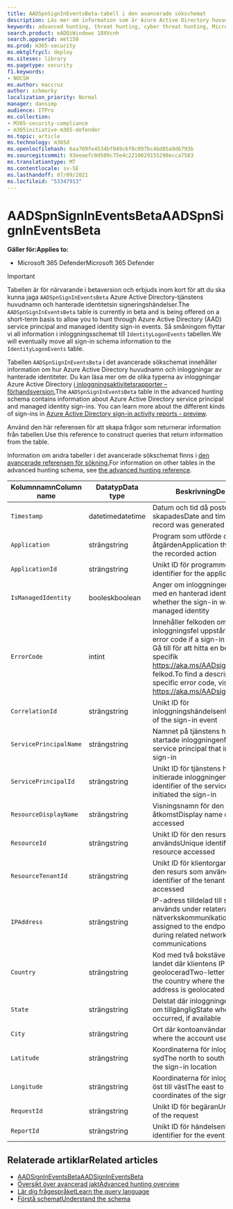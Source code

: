 ```yaml
---
title: AADSpnSignInEventsBeta-tabell i den avancerade sökschemat
description: Läs mer om information som är Azure Active Directory huvudnamn för tjänsten och inloggningshändelser för hanterad identitet i tabellen för avancerad sökning
keywords: advanced hunting, threat hunting, cyber threat hunting, Microsoft 365 Defender, microsoft 365, m365, search, query, telemetry, schema reference, kusto, table, column, data type, description, AlertInfo, alert, entities, evidence, file, IP address, device, machine, user, account, identity, AAD
search.product: eADQiWindows 10XVcnh
search.appverid: met150
ms.prod: m365-security
ms.mktglfcycl: deploy
ms.sitesec: library
ms.pagetype: security
f1.keywords:
- NOCSH
ms.author: maccruz
author: schmurky
localization_priority: Normal
manager: dansimp
audience: ITPro
ms.collection:
- M365-security-compliance
- m365initiative-m365-defender
ms.topic: article
ms.technology: m365d
ms.openlocfilehash: 6aa709fe4534bf049c6f8c097bc4bd85a9d6793b
ms.sourcegitcommit: 93eeaefc0d509c75e4c2210029155298ecca7583
ms.translationtype: MT
ms.contentlocale: sv-SE
ms.lasthandoff: 07/09/2021
ms.locfileid: "53347913"
---
```

# <a name="aadspnsignineventsbeta"></a><span data-ttu-id="708bc-104">AADSpnSignInEventsBeta</span><span class="sxs-lookup"><span data-stu-id="708bc-104">AADSpnSignInEventsBeta</span></span>

<span data-ttu-id="708bc-105">**Gäller för:**</span><span class="sxs-lookup"><span data-stu-id="708bc-105">**Applies to:**</span></span>

- <span data-ttu-id="708bc-106">Microsoft 365 Defender</span><span class="sxs-lookup"><span data-stu-id="708bc-106">Microsoft 365 Defender</span></span>

>[!IMPORTANT]
> <span data-ttu-id="708bc-107">Tabellen är för närvarande i betaversion och erbjuds inom kort för att du ska kunna jaga `AADSpnSignInEventsBeta` Azure Active Directory-tjänstens huvudnamn och hanterade identitetsin signeringshändelser.</span><span class="sxs-lookup"><span data-stu-id="708bc-107">The `AADSpnSignInEventsBeta` table is currently in beta and is being offered on a short-term basis to allow you to hunt through Azure Active Directory (AAD) service principal and managed identity sign-in events.</span></span> <span data-ttu-id="708bc-108">Så småningom flyttar vi all information i inloggningsschemat till `IdentityLogonEvents` tabellen.</span><span class="sxs-lookup"><span data-stu-id="708bc-108">We will eventually move all sign-in schema information to the `IdentityLogonEvents` table.</span></span>



<span data-ttu-id="708bc-109">Tabellen `AADSpnSignInEventsBeta` i det avancerade sökschemat innehåller information om hur Azure Active Directory huvudnamn och inloggningar av hanterade identiteter. Du kan läsa mer om de olika typerna av inloggningar Azure Active Directory [i inloggningsaktivitetsrapporter – förhandsversion.](/azure/active-directory/reports-monitoring/concept-all-sign-ins)</span><span class="sxs-lookup"><span data-stu-id="708bc-109">The `AADSpnSignInEventsBeta` table in the advanced hunting schema contains information about Azure Active Directory service principal and managed identity sign-ins. You can learn more about the different kinds of sign-ins in [Azure Active Directory sign-in activity reports - preview](/azure/active-directory/reports-monitoring/concept-all-sign-ins).</span></span>

<span data-ttu-id="708bc-110">Använd den här referensen för att skapa frågor som returnerar information från tabellen.</span><span class="sxs-lookup"><span data-stu-id="708bc-110">Use this reference to construct queries that return information from the table.</span></span>

<span data-ttu-id="708bc-111">Information om andra tabeller i det avancerade sökschemat finns i [den avancerade referensen för sökning.](/windows/security/threat-protection/microsoft-defender-atp/advanced-hunting-reference)</span><span class="sxs-lookup"><span data-stu-id="708bc-111">For information on other tables in the advanced hunting schema, see [the advanced hunting reference](/windows/security/threat-protection/microsoft-defender-atp/advanced-hunting-reference).</span></span>





| <span data-ttu-id="708bc-112">Kolumnnamn</span><span class="sxs-lookup"><span data-stu-id="708bc-112">Column name</span></span> | <span data-ttu-id="708bc-113">Datatyp</span><span class="sxs-lookup"><span data-stu-id="708bc-113">Data type</span></span> | <span data-ttu-id="708bc-114">Beskrivning</span><span class="sxs-lookup"><span data-stu-id="708bc-114">Description</span></span> |
|-----|-----|-----|
| `Timestamp` | <span data-ttu-id="708bc-115">datetime</span><span class="sxs-lookup"><span data-stu-id="708bc-115">datetime</span></span> | <span data-ttu-id="708bc-116">Datum och tid då posten skapades</span><span class="sxs-lookup"><span data-stu-id="708bc-116">Date and time when the record was generated</span></span> |
| `Application` | <span data-ttu-id="708bc-117">sträng</span><span class="sxs-lookup"><span data-stu-id="708bc-117">string</span></span> | <span data-ttu-id="708bc-118">Program som utförde den inspelade åtgärden</span><span class="sxs-lookup"><span data-stu-id="708bc-118">Application that performed the recorded action</span></span> |
| `ApplicationId` | <span data-ttu-id="708bc-119">sträng</span><span class="sxs-lookup"><span data-stu-id="708bc-119">string</span></span> | <span data-ttu-id="708bc-120">Unikt ID för programmet</span><span class="sxs-lookup"><span data-stu-id="708bc-120">Unique identifier for the application</span></span> |
| `IsManagedIdentity`    | <span data-ttu-id="708bc-121">boolesk</span><span class="sxs-lookup"><span data-stu-id="708bc-121">boolean</span></span>       | <span data-ttu-id="708bc-122">Anger om inloggningen initierades med en hanterad identitet</span><span class="sxs-lookup"><span data-stu-id="708bc-122">Indicates whether the sign-in was initiated by a managed identity</span></span> |
| `ErrorCode`    | <span data-ttu-id="708bc-123">int</span><span class="sxs-lookup"><span data-stu-id="708bc-123">int</span></span> | <span data-ttu-id="708bc-124">Innehåller felkoden om ett inloggningsfel uppstår.</span><span class="sxs-lookup"><span data-stu-id="708bc-124">Contains the error code if a sign-in error occurs.</span></span> <span data-ttu-id="708bc-125">Gå till för att hitta en beskrivning av en specifik <https://aka.ms/AADsigninsErrorCodes> felkod.</span><span class="sxs-lookup"><span data-stu-id="708bc-125">To find a description of a specific error code, visit <https://aka.ms/AADsigninsErrorCodes>.</span></span> |
| `CorrelationId`        | <span data-ttu-id="708bc-126">sträng</span><span class="sxs-lookup"><span data-stu-id="708bc-126">string</span></span>        | <span data-ttu-id="708bc-127">Unikt ID för inloggningshändelsen</span><span class="sxs-lookup"><span data-stu-id="708bc-127">Unique identifier of the sign-in event</span></span> |
| `ServicePrincipalName` | <span data-ttu-id="708bc-128">sträng</span><span class="sxs-lookup"><span data-stu-id="708bc-128">string</span></span>        | <span data-ttu-id="708bc-129">Namnet på tjänstens huvudnamn som startade inloggningen</span><span class="sxs-lookup"><span data-stu-id="708bc-129">Name of the service principal that initiated the sign-in</span></span>  |
| `ServicePrincipalId`   | <span data-ttu-id="708bc-130">sträng</span><span class="sxs-lookup"><span data-stu-id="708bc-130">string</span></span>        | <span data-ttu-id="708bc-131">Unikt ID för tjänstens huvudnamn som initierade inloggningen</span><span class="sxs-lookup"><span data-stu-id="708bc-131">Unique identifier of the service principal that initiated the sign-in</span></span>  |
| `ResourceDisplayName`  | <span data-ttu-id="708bc-132">sträng</span><span class="sxs-lookup"><span data-stu-id="708bc-132">string</span></span>        | <span data-ttu-id="708bc-133">Visningsnamn för den resurs som har åtkomst</span><span class="sxs-lookup"><span data-stu-id="708bc-133">Display name of the resource accessed</span></span>  |
| `ResourceId`           | <span data-ttu-id="708bc-134">sträng</span><span class="sxs-lookup"><span data-stu-id="708bc-134">string</span></span>        | <span data-ttu-id="708bc-135">Unikt ID för den resurs som används</span><span class="sxs-lookup"><span data-stu-id="708bc-135">Unique identifier of the resource accessed</span></span>  |
| `ResourceTenantId`     | <span data-ttu-id="708bc-136">sträng</span><span class="sxs-lookup"><span data-stu-id="708bc-136">string</span></span>        | <span data-ttu-id="708bc-137">Unikt ID för klientorganisationen för den resurs som används</span><span class="sxs-lookup"><span data-stu-id="708bc-137">Unique identifier of the tenant of the resource accessed</span></span> |
| `IPAddress`            | <span data-ttu-id="708bc-138">sträng</span><span class="sxs-lookup"><span data-stu-id="708bc-138">string</span></span>        | <span data-ttu-id="708bc-139">IP-adress tilldelad till slutpunkten och används under relaterad nätverkskommunikation</span><span class="sxs-lookup"><span data-stu-id="708bc-139">IP address assigned to the endpoint and used during related network communications</span></span>  |
| `Country`          | <span data-ttu-id="708bc-140">sträng</span><span class="sxs-lookup"><span data-stu-id="708bc-140">string</span></span>        | <span data-ttu-id="708bc-141">Kod med två bokstäver som anger landet där klientens IP-adress är geolocerad</span><span class="sxs-lookup"><span data-stu-id="708bc-141">Two-letter code indicating the country where the client IP address is geolocated</span></span> |
| `State`                | <span data-ttu-id="708bc-142">sträng</span><span class="sxs-lookup"><span data-stu-id="708bc-142">string</span></span>        | <span data-ttu-id="708bc-143">Delstat där inloggningen inträffade, om tillgänglig</span><span class="sxs-lookup"><span data-stu-id="708bc-143">State where the sign-in occurred, if available</span></span> |
| `City`                 | <span data-ttu-id="708bc-144">sträng</span><span class="sxs-lookup"><span data-stu-id="708bc-144">string</span></span>        | <span data-ttu-id="708bc-145">Ort där kontoanvändaren finns</span><span class="sxs-lookup"><span data-stu-id="708bc-145">City where the account user is located</span></span>  |
| `Latitude`             | <span data-ttu-id="708bc-146">sträng</span><span class="sxs-lookup"><span data-stu-id="708bc-146">string</span></span>        | <span data-ttu-id="708bc-147">Koordinaterna för inloggning i nord till syd</span><span class="sxs-lookup"><span data-stu-id="708bc-147">The north to south coordinates of the sign-in location</span></span> |
| `Longitude`            | <span data-ttu-id="708bc-148">sträng</span><span class="sxs-lookup"><span data-stu-id="708bc-148">string</span></span>        | <span data-ttu-id="708bc-149">Koordinaterna för inloggningsplatsen öst till väst</span><span class="sxs-lookup"><span data-stu-id="708bc-149">The east to west coordinates of the sign-in location</span></span> |
| `RequestId`            | <span data-ttu-id="708bc-150">sträng</span><span class="sxs-lookup"><span data-stu-id="708bc-150">string</span></span>        | <span data-ttu-id="708bc-151">Unikt ID för begäran</span><span class="sxs-lookup"><span data-stu-id="708bc-151">Unique identifier of the request</span></span> |
|`ReportId` | <span data-ttu-id="708bc-152">sträng</span><span class="sxs-lookup"><span data-stu-id="708bc-152">string</span></span> | <span data-ttu-id="708bc-153">Unikt ID för händelsen</span><span class="sxs-lookup"><span data-stu-id="708bc-153">Unique identifier for the event</span></span> |

 

## <a name="related-articles"></a><span data-ttu-id="708bc-154">Relaterade artiklar</span><span class="sxs-lookup"><span data-stu-id="708bc-154">Related articles</span></span>

-   [<span data-ttu-id="708bc-155">AADSignInEventsBeta</span><span class="sxs-lookup"><span data-stu-id="708bc-155">AADSignInEventsBeta</span></span>](./advanced-hunting-aadsignineventsbeta-table.md)
-   [<span data-ttu-id="708bc-156">Översikt över avancerad jakt</span><span class="sxs-lookup"><span data-stu-id="708bc-156">Advanced hunting overview</span></span>](/windows/security/threat-protection/microsoft-defender-atp/advanced-hunting-overview)
-   [<span data-ttu-id="708bc-157">Lär dig frågespråket</span><span class="sxs-lookup"><span data-stu-id="708bc-157">Learn the query language</span></span>](/windows/security/threat-protection/microsoft-defender-atp/advanced-hunting-query-language)
-   [<span data-ttu-id="708bc-158">Förstå schemat</span><span class="sxs-lookup"><span data-stu-id="708bc-158">Understand the schema</span></span>](/windows/security/threat-protection/microsoft-defender-atp/advanced-hunting-schema-reference)
